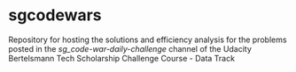 # sgcodewars

Repository for hosting the solutions and efficiency analysis for the problems posted in the *sg_code-war-daily-challenge* channel of the Udacity Bertelsmann Tech Scholarship Challenge Course - Data Track